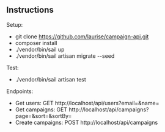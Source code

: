 ## Instructions

Setup:
  - git clone https://github.com/laurise/campaign-api.git
  - composer install
  - ./vendor/bin/sail up
  - ./vendor/bin/sail artisan migrate --seed

Test:
  - ./vendor/bin/sail artisan test 

Endpoints:
  - Get users: GET http://localhost/api/users?email=&name=
  - Get campaigns: GET http://localhost/api/campaigns?page=&sort=&sortBy=
  - Create campaigns: POST http://localhost/api/campaigns
